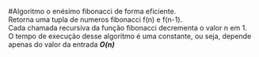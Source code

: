 #Algoritmo o enésimo fibonacci de forma eficiente.  
Retorna uma tupla de numeros fibonacci f(n) e f(n-1).  
Cada chamada recursiva da função fibonacci decrementa o valor n em 1.  
O tempo de execução desse algoritmo é uma constante, ou seja, depende apenas
do valor da entrada ***O(n)***